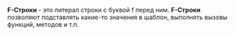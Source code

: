 **F-Строки** - это литерал строки с буквой f перед ним. **F-Строки** позволяют подставлять какие-то значения в шаблон,  выполнять вызовы функций, методов и т.п.

